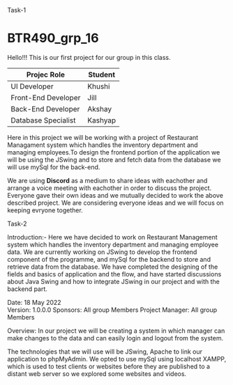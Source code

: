 Task-1
# BTR490_grp_16
Hello!!! This is our first project for our group in this class. 


|      Projec Role     |    Student    |
| -------------------- | ------------- |
| UI Developer         | Khushi        |
| Front-End Developer  | Jill          |
| Back-End Developer   | Akshay        |
| Database Specialist  | Kashyap       |

Here in this project we will be working with a project of Restaurant Managament system which handles the inventory department and managing employees.To design the frontend portion of the application we will be using the JSwing and to store and fetch data from the database we will use mySql for the back-end. 

We are using **Discord** as a medium to share ideas with eachother and arrange a voice meeting with eachother in order to discuss the project. Everyone gave their own ideas and we mutually decided to work the above described project. We are considering everyone ideas and we will focus on keeping evryone together.

Task-2

Introduction:-
Here we have decided to work on Restaurant Management system which handles the inventory department and managing employee data. We are currently working on JSwing to develop the frontend component of the programme, and mySql for the backend to store and retrieve data from the database. We have completed the designing of the fields and basics of application and the flow, and have started discussions about Java Swing and how to integrate JSwing in our project and with the backend part. 

Date: 18 May 2022     
Version: 1.0.0.0
Sponsors: All group Members
Project Manager: All group Members

Overview: In our project we will be creating a system in which manager can make changes to the data and can easily login and logout from the system.

The technologies that we will use will be JSwing, Apache to link our application to phpMyAdmin. We opted to use mySql using localhost XAMPP, which is used to test clients or websites before they are published to a distant web server so we explored some websites and videos.
